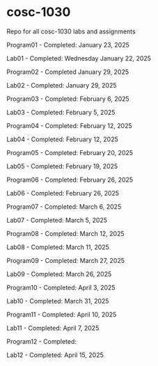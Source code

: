 # cosc-1030
Repo for all cosc-1030 labs and assignments

Program01 - Completed: January 23, 2025

Lab01 - Completed: Wednesday January 22, 2025

Program02 - Completed January 29, 2025

Lab02 - Completed: January 29, 2025

Program03 - Completed: February 6, 2025

Lab03 - Completed: February 5, 2025

Program04 - Completed: February 12, 2025

Lab04 - Completed: February 12, 2025

Program05 - Completed: February 20, 2025

Lab05 - Completed: February 19, 2025

Program06 - Completed: February 26, 2025

Lab06 - Completed: February 26, 2025

Program07 - Completed: March 6, 2025

Lab07 - Completed: March 5, 2025

Program08 - Completed: March 12, 2025

Lab08 - Completed: March 11, 2025

Program09 - Completed: March 27, 2025

Lab09 - Completed: March 26, 2025

Program10 - Completed: April 3, 2025

Lab10 - Completed: March 31, 2025

Program11 - Completed: April 10, 2025

Lab11 - Completed: April 7, 2025

Program12 - Completed: 

Lab12 - Completed: April 15, 2025